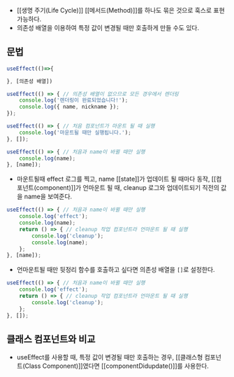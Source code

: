 - [[생명 주기(Life Cycle)]] [[메서드(Method)]]를 하나도 묶은 것으로 훅스로 표현 가능하다.
- 의존성 배열을 이용하여 특정 값이 변경될 때만 호출하게 만들 수도 있다.
## 문법

```jsx
useEffect(()=>{

}, [의존성 배열])
```


```jsx
useEffect(() => { // 의존성 배열이 없으므로 모든 경우에서 렌더링
	console.log('렌더링이 완료되었습니다!');
	console.log({ name, nickname });
});
```


```jsx
useEffect(() => { // 처음 컴포넌트가 마운트 될 때 실행
	console.log('마운트될 때만 실행됩니다.');
}, []);
```


```jsx
useEffect(() => { // 처음과 name이 바뀔 때만 실행
	console.log(name);
}, [name]);
```

- 마운트될때 effect 로그를 찍고, name [[state]]가 업데이트 될 때마다 동작, [[컴포넌트(component)]]가 언마운트 될 때, cleanup 로그와 업데이트되기 직전의 값을 name을 보여준다.

```jsx
useEffect(() => { // 처음과 name이 바뀔 때만 실행
	console.log('effect');
	console.log(name);
	return () => { // cleanup 작업 컴포넌트라 언마운트 될 때 실행
		console.log('cleanup');
		console.log(name);
	};
}, [name]);
```

- 언마운트될 때만 뒷정리 함수를 호출하고 싶다면 의존성 배열을 `[]`로 설정한다.

```jsx
useEffect(() => { // 처음과 name이 바뀔 때만 실행
	console.log('effect');
	return () => { // cleanup 작업 컴포넌트라 언마운트 될 때 실행
		console.log('cleanup');
	};
}, []);
```

## 클래스 컴포넌트와 비교

- useEffect를 사용할 때, 특정 값이 변경될 때만 호출하는 경우, [[클래스형 컴포넌트(Class Component)]]였다면 [[componentDidupdate()]]를 사용한다.
